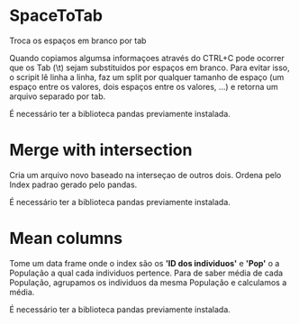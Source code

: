 # SpaceToTab

Troca os espaços em branco por tab

Quando copiamos algumsa informaçoes através do CTRL+C pode ocorrer que os Tab (\t) sejam substituidos por espaços em branco.
Para evitar isso, o scripit lê linha a linha, faz um split por qualquer tamanho de espaço (um espaço entre os valores, dois espaços entre os valores, ...) e retorna um arquivo separado por tab.

É necessário ter a biblioteca pandas previamente instalada.

# Merge with intersection

Cria um arquivo novo baseado na interseçao de outros dois. Ordena pelo Index padrao gerado pelo pandas.


É necessário ter a biblioteca pandas previamente instalada.

# Mean columns

Tome um data frame onde o index são os **'ID dos individuos'** e **'Pop'** o a População a qual cada individuos pertence. Para de saber média de cada População, agrupamos os individuos da mesma População e calculamos a média.

É necessário ter a biblioteca pandas previamente instalada.
